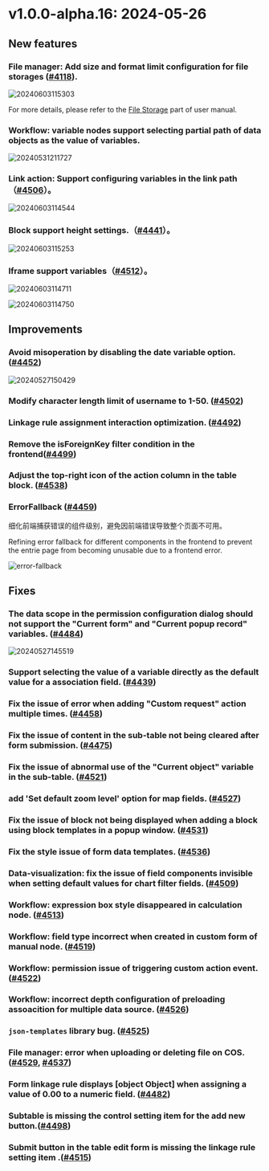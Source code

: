 # v1.0.0-alpha.16: 2024-05-26

## New features

### File manager: Add size and format limit configuration for file storages (<a href="https://github.com/nocobase/nocobase/pull/4118" target="_blank">#4118</a>).

![20240603115303](https://static-docs.nocobase.com/20240603115303.png)

For more details, please refer to the [File Storage](https://docs-cn.nocobase.com/handbook/file-manager/storage) part of user manual.

### Workflow: variable nodes support selecting partial path of data objects as the value of variables.

![20240531211727](https://static-docs.nocobase.com/20240531211727.png)

### Link action: Support configuring variables in the link path（<a href="https://github.com/nocobase/nocobase/pull/4506" target="_blank">#4506</a>）。

![20240603114544](https://static-docs.nocobase.com/20240603114544.png)
### Block support height settings.（<a href="https://github.com/nocobase/nocobase/pull/4441" target="_blank">#4441</a>）。

![20240603115253](https://static-docs.nocobase.com/20240603115253.gif)
### Iframe support variables（<a href="https://github.com/nocobase/nocobase/pull/4512" target="_blank">#4512</a>）。

![20240603114711](https://static-docs.nocobase.com/20240603114711.png)

![20240603114750](https://static-docs.nocobase.com/20240603114750.png)
## Improvements

### Avoid misoperation by disabling the date variable option. ([#4452](https://github.com/nocobase/nocobase/pull/4452))

![20240527150429](https://static-docs.nocobase.com/20240527150429.png)

### Modify character length limit of username to 1-50. (<a href="https://github.com/nocobase/nocobase/pull/4502" target="_blank">#4502</a>)

### Linkage rule assignment interaction optimization. (<a href="https://github.com/nocobase/nocobase/pull/4492" target="_blank">#4492</a>)

### Remove the isForeignKey filter condition in the frontend(<a href="https://github.com/nocobase/nocobase/pull/4499" target="_blank">#4499</a>)

### Adjust the top-right icon of the action column in the table block. (<a href="https://github.com/nocobase/nocobase/pull/4538" target="_blank">#4538</a>)

### ErrorFallback (<a href="https://github.com/nocobase/nocobase/pull/4459" target="_blank">#4459</a>)

细化前端捕获错误的组件级别，避免因前端错误导致整个页面不可用。

Refining error fallback for different components in the frontend to prevent the entrie page from becoming unusable due to a frontend error.

![error-fallback](https://static-docs.nocobase.com/333997386-6b96a564-2713-45c3-b83b-52fa96ea888e.gif)

## Fixes

### The data scope in the permission configuration dialog should not support the "Current form" and "Current popup record" variables. ([#4484](https://github.com/nocobase/nocobase/pull/4484))

![20240527145519](https://static-docs.nocobase.com/20240527145519.png)

### Support selecting the value of a variable directly as the default value for a association field. (<a href="https://github.com/nocobase/nocobase/pull/4439" target="_blank">#4439</a>)

### Fix the issue of error when adding "Custom request" action multiple times. (<a href="https://github.com/nocobase/nocobase/pull/4458" target="_blank">#4458</a>)

### Fix the issue of content in the sub-table not being cleared after form submission. (<a href="https://github.com/nocobase/nocobase/pull/4475" target="_blank">#4475</a>)

### Fix the issue of abnormal use of the "Current object" variable in the sub-table. (<a href="https://github.com/nocobase/nocobase/pull/4521" target="_blank">#4521</a>)

### add 'Set default zoom level' option for map fields. (<a href="https://github.com/nocobase/nocobase/pull/4527" target="_blank">#4527</a>)

### Fix the issue of block not being displayed when adding a block using block templates in a popup window. (<a href="https://github.com/nocobase/nocobase/pull/4531" target="_blank">#4531</a>)

### Fix the style issue of form data templates. (<a href="https://github.com/nocobase/nocobase/pull/4536" target="_blank">#4536</a>)

### Data-visualization: fix the issue of field components invisible when setting default values for chart filter fields. (<a href="https://github.com/nocobase/nocobase/pull/4509" target="_blank">#4509</a>)

### Workflow: expression box style disappeared in calculation node. (<a href="https://github.com/nocobase/nocobase/pull/4513" target="_blank">#4513</a>)

### Workflow: field type incorrect when created in custom form of manual node. (<a href="https://github.com/nocobase/nocobase/pull/4519" target="_blank">#4519</a>)

### Workflow: permission issue of triggering custom action event. (<a href="https://github.com/nocobase/nocobase/pull/4522" target="_blank">#4522</a>)

### Workflow: incorrect depth configuration of preloading assoacition for multiple data source. (<a href="https://github.com/nocobase/nocobase/pull/4526" target="_blank">#4526</a>)

### `json-templates` library bug. (<a href="https://github.com/nocobase/nocobase/pull/4525" target="_blank">#4525</a>)

### File manager: error when uploading or deleting file on COS. (<a href="https://github.com/nocobase/nocobase/pull/4529" target="_blank">#4529</a>, <a href="https://github.com/nocobase/nocobase/pull/4537" target="_blank">#4537</a>)

### Form linkage rule displays [object Object] when assigning a value of 0.00 to a numeric field. (<a href="https://github.com/nocobase/nocobase/pull/4482" target="_blank">#4482</a>)

### Subtable is missing the control setting item for the add new button.(<a href="https://github.com/nocobase/nocobase/pull/4498" target="_blank">#4498</a>)

### Submit button in the table edit form is missing the linkage rule setting item .(<a href="https://github.com/nocobase/nocobase/pull/4515" target="_blank">#4515</a>)
